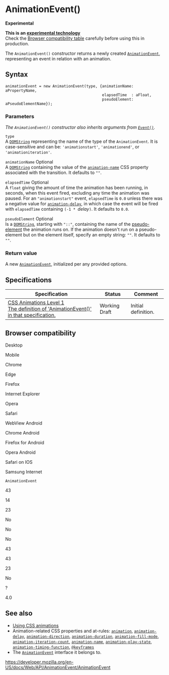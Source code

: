 # AnimationEvent()

**Experimental**

**This is an [experimental technology](https://developer.mozilla.org/en-US/docs/MDN/Guidelines/Conventions_definitions#experimental)**  
Check the [Browser compatibility table](#browser_compatibility) carefully before using this in production.

The `AnimationEvent()` constructor returns a newly created [`AnimationEvent`](../animationevent), representing an event in relation with an animation.

## Syntax

    animationEvent = new AnimationEvent(type, {animationName: aPropertyName,
                                               elapsedTime  : aFloat,
                                               pseudoElement: aPseudoElementName});

### Parameters

_The `AnimationEvent()` constructor also inherits arguments from [`Event()`](../event/event)._

`type`  
A [`DOMString`](../domstring) representing the name of the type of the `AnimationEvent`. It is case-sensitive and can be: `'animationstart'`, `'animationend'`, or `'animationiteration'`.

`animationName` <span class="badge inline optional">Optional</span>  
A [`DOMString`](../domstring) containing the value of the [`animation-name`](https://developer.mozilla.org/en-US/docs/Web/CSS/animation-name) CSS property associated with the transition. It defaults to `""`.

`elapsedTime` <span class="badge inline optional">Optional</span>  
A `float` giving the amount of time the animation has been running, in seconds, when this event fired, excluding any time the animation was paused. For an `"animationstart"` event, `elapsedTime` is `0.0` unless there was a negative value for [`animation-delay`](https://developer.mozilla.org/en-US/docs/Web/CSS/animation-delay), in which case the event will be fired with `elapsedTime` containing `(-1 * `_delay_`)`. It defaults to `0.0`.

`pseudoElement` <span class="badge inline optional">Optional</span>  
Is a [`DOMString`](../domstring), starting with `"::"`, containing the name of the [pseudo-element](https://developer.mozilla.org/en-US/docs/Web/CSS/Pseudo-elements) the animation runs on. If the animation doesn't run on a pseudo-element but on the element itself, specify an empty string: `""`. It defaults to `""`.

### Return value

A new [`AnimationEvent`](../animationevent), initialized per any provided options.

## Specifications

<table><thead><tr class="header"><th>Specification</th><th>Status</th><th>Comment</th></tr></thead><tbody><tr class="odd"><td><a href="https://drafts.csswg.org/css-animations-1/#dom-animationevent-animationevent">CSS Animations Level 1<br />
<span class="small">The definition of 'AnimationEvent()' in that specification.</span></a></td><td><span class="spec-wd">Working Draft</span></td><td>Initial definition.</td></tr></tbody></table>

## Browser compatibility

Desktop

Mobile

Chrome

Edge

Firefox

Internet Explorer

Opera

Safari

WebView Android

Chrome Android

Firefox for Android

Opera Android

Safari on IOS

Samsung Internet

`AnimationEvent`

43

14

23

No

No

No

43

43

23

No

?

4.0

## See also

- [Using CSS animations](https://developer.mozilla.org/en-US/docs/Web/CSS/CSS_Animations/Using_CSS_animations)
- Animation-related CSS properties and at-rules: [`animation`](https://developer.mozilla.org/en-US/docs/Web/CSS/animation), [`animation-delay`](https://developer.mozilla.org/en-US/docs/Web/CSS/animation-delay), [`animation-direction`](https://developer.mozilla.org/en-US/docs/Web/CSS/animation-direction), [`animation-duration`](https://developer.mozilla.org/en-US/docs/Web/CSS/animation-duration), [`animation-fill-mode`](https://developer.mozilla.org/en-US/docs/Web/CSS/animation-fill-mode), [`animation-iteration-count`](https://developer.mozilla.org/en-US/docs/Web/CSS/animation-iteration-count), [`animation-name`](https://developer.mozilla.org/en-US/docs/Web/CSS/animation-name), [`animation-play-state`](https://developer.mozilla.org/en-US/docs/Web/CSS/animation-play-state), [`animation-timing-function`](https://developer.mozilla.org/en-US/docs/Web/CSS/animation-timing-function), [`@keyframes`](https://developer.mozilla.org/en-US/docs/Web/CSS/@keyframes)
- The [`AnimationEvent`](../animationevent) interface it belongs to.

<a href="https://developer.mozilla.org/en-US/docs/Web/API/AnimationEvent/AnimationEvent" class="_attribution-link">https://developer.mozilla.org/en-US/docs/Web/API/AnimationEvent/AnimationEvent</a>
